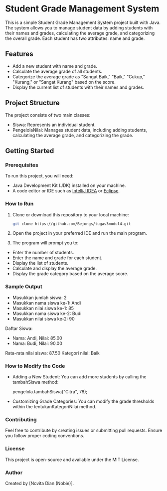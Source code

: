 # Student Grade Management System

This is a simple Student Grade Management System project built with Java. The system allows you to manage student data by adding students with their names and grades, calculating the average grade, and categorizing the overall grade. Each student has two attributes: name and grade.

## Features
- Add a new student with name and grade.
- Calculate the average grade of all students.
- Categorize the average grade as "Sangat Baik," "Baik," "Cukup," "Kurang," or "Sangat Kurang" based on the score.
- Display the current list of students with their names and grades.

## Project Structure

The project consists of two main classes:
- Siswa: Represents an individual student.
- PengelolaNilai: Manages student data, including adding students, calculating the average grade, and categorizing the grade.

## Getting Started

### Prerequisites

To run this project, you will need:
- Java Development Kit (JDK) installed on your machine.
- A code editor or IDE such as [IntelliJ IDEA](https://www.jetbrains.com/idea/) or [Eclipse](https://www.eclipse.org/ide/).

### How to Run

1. Clone or download this repository to your local machine:
   ```bash
   git clone https://github.com/Bejongs/tugas3modul4.git

2. Open the project in your preferred IDE and run the main program.

3. The program will prompt you to:

- Enter the number of students.
- Enter the name and grade for each student.
- Display the list of students.
- Calculate and display the average grade.
- Display the grade category based on the average score.

### Sample Output

- Masukkan jumlah siswa: 2
- Masukkan nama siswa ke-1: Andi
- Masukkan nilai siswa ke-1: 85
- Masukkan nama siswa ke-2: Budi
- Masukkan nilai siswa ke-2: 90

Daftar Siswa:
- Nama: Andi, Nilai: 85.00
- Nama: Budi, Nilai: 90.00

Rata-rata nilai siswa: 87.50 Kategori nilai: Baik

### How to Modify the Code

- Adding a New Student: You can add more students by calling the tambahSiswa method:

  pengelola.tambahSiswa("Citra", 78);
  
- Customizing Grade Categories: You can modify the grade thresholds within the tentukanKategoriNilai method.

### Contributing

Feel free to contribute by creating issues or submitting pull requests. Ensure you follow proper coding conventions.

### License

This project is open-source and available under the MIT License.

### Author

Created by [Novita Dian (Nobie)].




